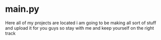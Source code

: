 # main.py
Here all of my projects are located
i am going to be making all sort of stuff and upload it for you guys so stay with me and keep yourself on the right track
